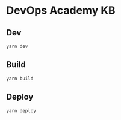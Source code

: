 # DevOps Academy KB

## Dev

```
yarn dev
```

## Build

```
yarn build
```

## Deploy

```
yarn deploy
```
